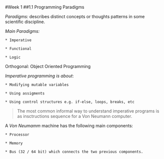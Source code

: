 #Week 1
##1.1 Programming Paradigms

_Paradigms:_ describes distinct concepts or thoughts patterns in some scientific discipline.

*Main Paradigms:*
	
	* Imperative

	* Functional

	* Logic

Orthogonal: Object Oriented Programming


*Imperative programming is about*:
	
	* Modifying mutable variables

	* Using assigments

	* Using control structures e.g. if-else, loops, breaks, etc

> The most common informal way to understand imperative programs is as insctructions sequence for a Von Neumann computer.

A *Von Neumamm* machine has the following main components:
	
	* Processor

	* Memory

	* Bus (32 / 64 bit) which connects the two previous components.



